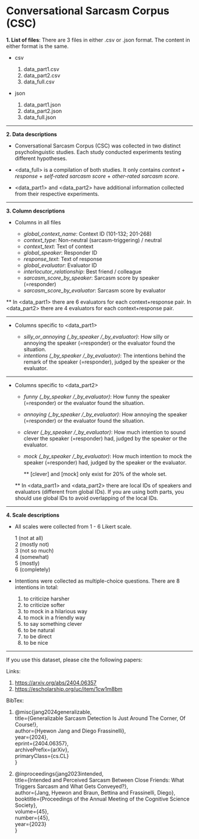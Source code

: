 # Conversational Sarcasm Corpus (CSC)

**1. List of files**: There are 3 files in either .csv or .json format. The content in either format is the same.

  * csv
    
    1. data_part1.csv 
    2. data_part2.csv
    3. data_full.csv
    
  * json
    
    1. data_part1.json
    2. data_part2.json
    3. data_full.json

---

**2. Data descriptions**


   * Conversational Sarcasm Corpus (CSC) was collected in two distinct psycholinguistic studies. Each study conducted experiments testing different hypotheses.
   
   * <data_full> is a compilation of both studies. It only contains *context* + *response* + *self-rated sarcasm score* + *other-rated sarcasm score*.
   
   * <data_part1> and <data_part2> have additional information collected from their respective experiments.

---

**3. Column descriptions**

   * Columns in all files

       * *global_context_name*: Context ID (101-132; 201-268)
       * *context_type*: Non-neutral (sarcasm-triggering) / neutral
       * *context_text*: Text of context
       * *global_speaker*: Responder ID
       * *response_text*: Text of response
       * *global_evaluator*: Evaluator ID
       * *interlocutor_relationship*: Best friend / colleague
       * *sarcasm_score_by_speaker*: Sarcasm score by speaker (=responder)
       * *sarcasm_score_by_evaluator*: Sarcasm score by evaluator
      

  ** In <data_part1> there are 6 evaluators for each context+response pair. In <data_part2> there are 4 evaluators for each context+response pair.
    

---
  * Columns specific to <data_part1>

    * *silly_or_annoying (_by_speaker /_by_evaluator)*: How silly or annoying the speaker (=responder) or the evaluator found the situation.
    * *intentions (_by_speaker /_by_evaluator)*: The intentions behind the remark of the speaker (=responder), judged by the speaker or the evaluator.

---
  * Columns specific to <data_part2>

    * *funny (_by_speaker /_by_evaluator)*: How funny the speaker (=responder) or the evaluator found the situation.
    * *annoying (_by_speaker /_by_evaluator)*: How annoying the speaker (=responder) or the evaluator found the situation.
    * *clever (_by_speaker /_by_evaluator)*: How much intention to sound clever the speaker (=responder) had, judged by the speaker or the evaluator.
    * *mock (_by_speaker /_by_evaluator)*: How much intention to mock the speaker (=responder) had, judged by the speaker or the evaluator.
            
      ** [clever] and [mock] only exist for 20% of the whole set. 

    ** In <data_part1> and <data_part2> there are local IDs of speakers and evaluators (different from global IDs). If you are using both parts, you should use global IDs to avoid overlapping of the local IDs.

            
---      
**4. Scale descriptions** 

  * All scales were collected from 1 - 6 Likert scale.
    
      1 (not at all) \
      2 (mostly not) \
      3 (not so much)  \
      4 (somewhat) \
      5 (mostly) \
      6 (completely) 

  * Intentions were collected as multiple-choice questions. There are 8 intentions in total:

    1. to criticize harsher 
    2. to criticize softer 
    3. to mock in a hilarious way 
    4. to mock in a friendly way 
    5. to say something clever 
    6. to be natural 
    7. to be direct 
    8. to be nice
   

---
If you use this dataset, please cite the following papers: 

Links:
1. https://arxiv.org/abs/2404.06357 
2. https://escholarship.org/uc/item/1cw1m8bm

BibTex:
1. @misc{jang2024generalizable,\
      title={Generalizable Sarcasm Detection Is Just Around The Corner, Of Course!}, \
      author={Hyewon Jang and Diego Frassinelli},\
      year={2024},\
      eprint={2404.06357},\
      archivePrefix={arXiv},\
      primaryClass={cs.CL}\
}

2. @inproceedings{jang2023intended,\
  title={Intended and Perceived Sarcasm Between Close Friends: What Triggers Sarcasm and What Gets Conveyed?},\
  author={Jang, Hyewon and Braun, Bettina and Frassinelli, Diego},\
  booktitle={Proceedings of the Annual Meeting of the Cognitive Science Society},\
  volume={45},\
  number={45},\
  year={2023}\
}
